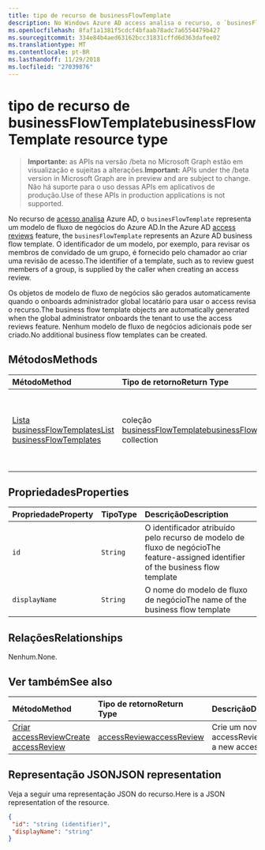 ```yaml
---
title: tipo de recurso de businessFlowTemplate
description: No Windows Azure AD access analisa o recurso, o `businesFlowTemplate` representa um modelo de fluxo de negócios do Azure AD. O identificador de um modelo, por exemplo, para revisar os membros de convidado de um grupo, é fornecido pelo chamador ao criar uma revisão de acesso.
ms.openlocfilehash: 8faf1a1381f5cdcf4bfaab78adc7a6554479b427
ms.sourcegitcommit: 334e84b4aed63162bcc31831cffd6d363dafee02
ms.translationtype: MT
ms.contentlocale: pt-BR
ms.lasthandoff: 11/29/2018
ms.locfileid: "27039876"
---
```

# <a name="businessflowtemplate-resource-type"></a><span data-ttu-id="9a039-104">tipo de recurso de businessFlowTemplate</span><span class="sxs-lookup"><span data-stu-id="9a039-104">businessFlowTemplate resource type</span></span>

> <span data-ttu-id="9a039-105">**Importante:** as APIs na versão /beta no Microsoft Graph estão em visualização e sujeitas a alterações.</span><span class="sxs-lookup"><span data-stu-id="9a039-105">**Important:** APIs under the /beta version in Microsoft Graph are in preview and are subject to change.</span></span> <span data-ttu-id="9a039-106">Não há suporte para o uso dessas APIs em aplicativos de produção.</span><span class="sxs-lookup"><span data-stu-id="9a039-106">Use of these APIs in production applications is not supported.</span></span>

<span data-ttu-id="9a039-107">No recurso de [acesso analisa](accessreviews-root.md) Azure AD, o `businesFlowTemplate` representa um modelo de fluxo de negócios do Azure AD.</span><span class="sxs-lookup"><span data-stu-id="9a039-107">In the Azure AD [access reviews](accessreviews-root.md) feature, the `businesFlowTemplate` represents an Azure AD business flow template.</span></span> <span data-ttu-id="9a039-108">O identificador de um modelo, por exemplo, para revisar os membros de convidado de um grupo, é fornecido pelo chamador ao criar uma revisão de acesso.</span><span class="sxs-lookup"><span data-stu-id="9a039-108">The identifier of a template, such as to review guest members of a group, is supplied by the caller when creating an access review.</span></span>

<span data-ttu-id="9a039-109">Os objetos de modelo de fluxo de negócios são gerados automaticamente quando o onboards administrador global locatário para usar o access revisa o recurso.</span><span class="sxs-lookup"><span data-stu-id="9a039-109">The business flow template objects are automatically generated when the global administrator onboards the tenant to use the access reviews feature.</span></span>  <span data-ttu-id="9a039-110">Nenhum modelo de fluxo de negócios adicionais pode ser criado.</span><span class="sxs-lookup"><span data-stu-id="9a039-110">No additional business flow templates can be created.</span></span>


## <a name="methods"></a><span data-ttu-id="9a039-111">Métodos</span><span class="sxs-lookup"><span data-stu-id="9a039-111">Methods</span></span>

| <span data-ttu-id="9a039-112">Método</span><span class="sxs-lookup"><span data-stu-id="9a039-112">Method</span></span>           | <span data-ttu-id="9a039-113">Tipo de retorno</span><span class="sxs-lookup"><span data-stu-id="9a039-113">Return Type</span></span>    |<span data-ttu-id="9a039-114">Descrição</span><span class="sxs-lookup"><span data-stu-id="9a039-114">Description</span></span>|
|:---------------|:--------|:----------|
|[<span data-ttu-id="9a039-115">Lista businessFlowTemplates</span><span class="sxs-lookup"><span data-stu-id="9a039-115">List businessFlowTemplates</span></span>](../api/businessflowtemplate-list.md) | <span data-ttu-id="9a039-116">coleção [businessFlowTemplate](businessflowtemplate.md)</span><span class="sxs-lookup"><span data-stu-id="9a039-116">[businessFlowTemplate](businessflowtemplate.md) collection</span></span>| <span data-ttu-id="9a039-117">Obtenha os modelos de fluxo de negócios apropriado para acessar as revisões.</span><span class="sxs-lookup"><span data-stu-id="9a039-117">Get the business flow templates appropriate to access reviews.</span></span>|

## <a name="properties"></a><span data-ttu-id="9a039-118">Propriedades</span><span class="sxs-lookup"><span data-stu-id="9a039-118">Properties</span></span>
| <span data-ttu-id="9a039-119">Propriedade</span><span class="sxs-lookup"><span data-stu-id="9a039-119">Property</span></span>     | <span data-ttu-id="9a039-120">Tipo</span><span class="sxs-lookup"><span data-stu-id="9a039-120">Type</span></span>   |<span data-ttu-id="9a039-121">Descrição</span><span class="sxs-lookup"><span data-stu-id="9a039-121">Description</span></span>|
|:---------------|:--------|:----------|
| `id`                     |`String`                | <span data-ttu-id="9a039-122">O identificador atribuído pelo recurso de modelo de fluxo de negócio</span><span class="sxs-lookup"><span data-stu-id="9a039-122">The feature-assigned identifier of the business flow template</span></span>                                      |
| `displayName`            |`String`                | <span data-ttu-id="9a039-123">O nome do modelo de fluxo de negócio</span><span class="sxs-lookup"><span data-stu-id="9a039-123">The name of the business flow template</span></span>                                                             |


## <a name="relationships"></a><span data-ttu-id="9a039-124">Relações</span><span class="sxs-lookup"><span data-stu-id="9a039-124">Relationships</span></span>

<span data-ttu-id="9a039-125">Nenhum.</span><span class="sxs-lookup"><span data-stu-id="9a039-125">None.</span></span>

## <a name="see-also"></a><span data-ttu-id="9a039-126">Ver também</span><span class="sxs-lookup"><span data-stu-id="9a039-126">See also</span></span>

| <span data-ttu-id="9a039-127">Método</span><span class="sxs-lookup"><span data-stu-id="9a039-127">Method</span></span>           | <span data-ttu-id="9a039-128">Tipo de retorno</span><span class="sxs-lookup"><span data-stu-id="9a039-128">Return Type</span></span>    |<span data-ttu-id="9a039-129">Descrição</span><span class="sxs-lookup"><span data-stu-id="9a039-129">Description</span></span>|
|:---------------|:--------|:----------|
|[<span data-ttu-id="9a039-130">Criar accessReview</span><span class="sxs-lookup"><span data-stu-id="9a039-130">Create accessReview</span></span>](../api/accessreview-create.md) | [<span data-ttu-id="9a039-131">accessReview</span><span class="sxs-lookup"><span data-stu-id="9a039-131">accessReview</span></span>](accessreview.md) |   <span data-ttu-id="9a039-132">Crie um novo accessReview.</span><span class="sxs-lookup"><span data-stu-id="9a039-132">Create a new accessReview.</span></span> |


## <a name="json-representation"></a><span data-ttu-id="9a039-133">Representação JSON</span><span class="sxs-lookup"><span data-stu-id="9a039-133">JSON representation</span></span>

<span data-ttu-id="9a039-134">Veja a seguir uma representação JSON do recurso.</span><span class="sxs-lookup"><span data-stu-id="9a039-134">Here is a JSON representation of the resource.</span></span>

<!-- {
  "blockType": "resource",
  "optionalProperties": [

  ],
  "@odata.type": "microsoft.graph.businessFlowTemplate"
}-->

```json
{
 "id": "string (identifier)",
 "displayName": "string"
}

```

<!-- {
  "type": "#page.annotation",
  "description": "businessFlowTemplate resource",
  "keywords": "",
  "section": "documentation",
  "tocPath": ""
}-->
